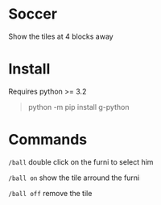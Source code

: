 # Soccer

Show the tiles at 4 blocks away

# Install

Requires python >= 3.2

> python -m pip install g-python

# Commands

`/ball` double click on the furni to select him

`/ball on` show the tile arround the furni

`/ball off` remove the tile
